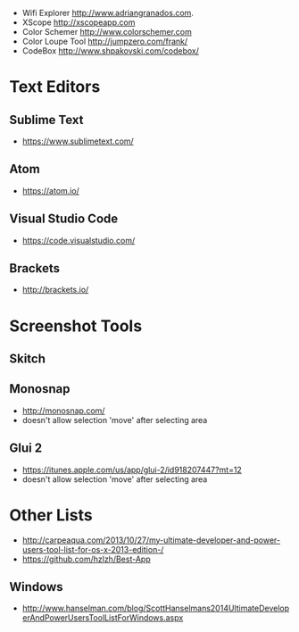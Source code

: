 * Wifi Explorer http://www.adriangranados.com.
* XScope http://xscopeapp.com
* Color Schemer http://www.colorschemer.com
* Color Loupe Tool http://jumpzero.com/frank/
* CodeBox http://www.shpakovski.com/codebox/

# Text Editors

## Sublime Text

* https://www.sublimetext.com/

## Atom

* https://atom.io/

## Visual Studio Code

* https://code.visualstudio.com/

## Brackets

* http://brackets.io/


# Screenshot Tools

## Skitch

## Monosnap

* http://monosnap.com/
* doesn't allow selection 'move' after selecting area

## Glui 2

* https://itunes.apple.com/us/app/glui-2/id918207447?mt=12
* doesn't allow selection 'move' after selecting area

# Other Lists

* http://carpeaqua.com/2013/10/27/my-ultimate-developer-and-power-users-tool-list-for-os-x-2013-edition-/
* https://github.com/hzlzh/Best-App

## Windows
* http://www.hanselman.com/blog/ScottHanselmans2014UltimateDeveloperAndPowerUsersToolListForWindows.aspx
